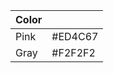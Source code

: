 | Color         |               |
| ------------- | ------------- |
| Pink  | #ED4C67  |
| Gray  | #F2F2F2  |